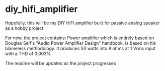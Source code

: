 # diy_hifi_amplifier

Hopefully, this will be my DIY HiFi amplifier built for passive analog speaker as a hobby project 

For now, the project contains:
Power amplifier which is entirely based on Douglas Self's "Audio Power Amplifier Design" handbook, is based on his blameless methodology.
It produces 50 watts into 8 ohms at 1 Vrms input with a THD of 0.003%

The readme will be updated as the project progresses
